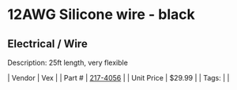 # 12AWG Silicone wire - black
## Electrical / Wire
Description: 	25ft length, very flexible 

| Vendor | Vex | 
| Part # | [217-4056](http://www.vexrobotics.com/vexpro/motors-electronics/siliconewire.html) | 
| Unit Price | $29.99 | 
| Tags: |  | 
